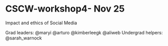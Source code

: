 # CSCW-workshop4- Nov 25 
 Impact and ethics of Social Media

Grad leaders: @maryi  @arturo @kimberleegk @aliweb 
Undergrad helpers: @sarah_warnock
